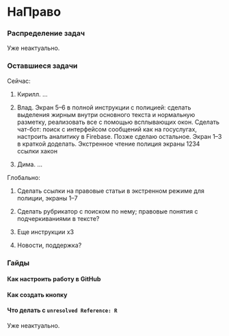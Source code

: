 # НаПраво

### Распределение задач

Уже неактуально. 

### Оставшиеся задачи

Сейчас:

1. Кирилл. ...

2. Влад. Экран 5–6 в полной инструкции с полицией: сделать выделения жирным внутри основного текста и нормальную разметку, реализовать все с помощью всплывающих окон. Сделать чат-бот: поиск с интерфейсом сообщений как на госуслугах, настроить аналитику в Firebase. Позже сделаю остальное. Экран 1–3 в краткой доделать. Экстренное чтение полиция экраны 1234 ссылки хакон 

3. Дима. ...

Глобально:

1. Сделать ссылки на правовые статьи в экстренном режиме для полиции, экраны 1–7

2. Сделать рубрикатор с поиском по нему; правовые понятия с подчеркиваниями в тексте?

3. Еще инструкции х3

4. Новости, поддержка? 

### Гайды

#### Как настроить работу в GitHub

#### Как создать кнопку

#### Что делать с `unresolved Reference: R`

Уже неактуально. 
